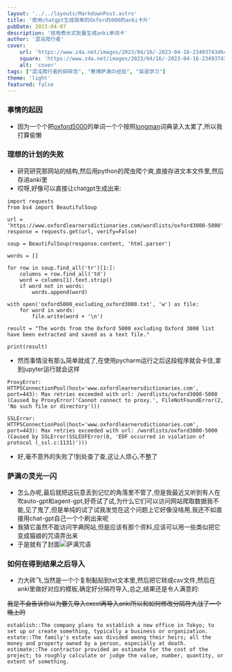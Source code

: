 ```yaml
---
layout: '../../layouts/MarkdownPost.astro'
title: '使用chatgpt生成简单的Oxford5000的anki卡片'
pubDate: 2023-04-07
description: '核电煮水式批量生成anki单词卡'
author: '混沌爬行者'
cover:
    url: 'https://www.z4a.net/images/2023/04/16/-2023-04-16-23493743d6c92f7e0ed28b.png'
    square: 'https://www.z4a.net/images/2023/04/16/-2023-04-16-23493743d6c92f7e0ed28b.png'
    alt: 'cover'
tags: ["混沌爬行者的碎碎念", "赛博萨满の经验", "英语学习"]
theme: 'light'
featured: false
---
```


### 事情的起因
- 因为一个个把[oxford5000](https://www.oxfordlearnersdictionaries.com/wordlists/oxford3000-5000)的单词一个个按照[longman](https://www.ldoceonline.com/dictionary/)词典录入太累了,所以我打算偷懒

### 理想的计划的失败
- 研究研究那网站的结构,然后用python的爬虫爬个爽,直接存进文本文件里,然后存进anki里
- 哎呀,好像可以直接让chatgpt生成出来:

```
import requests
from bs4 import BeautifulSoup

url = 'https://www.oxfordlearnersdictionaries.com/wordlists/oxford3000-5000'
response = requests.get(url, verify=False)

soup = BeautifulSoup(response.content, 'html.parser')

words = []

for row in soup.find_all('tr')[1:]:
    columns = row.find_all('td')
    word = columns[1].text.strip()
    if word not in words:
        words.append(word)

with open('oxford5000_excluding_oxford3000.txt', 'w') as file:
    for word in words:
        file.write(word + '\n')

result = "The words from the Oxford 5000 excluding Oxford 3000 list have been extracted and saved as a text file."

print(result)
```

- 然而事情没有那么简单就成了,在使用pycharm运行之后这段程序就会卡住,拿到jupyter运行就会这样

```
ProxyError: HTTPSConnectionPool(host='www.oxfordlearnersdictionaries.com', port=443): Max retries exceeded with url: /wordlists/oxford3000-5000 (Caused by ProxyError('Cannot connect to proxy.', FileNotFoundError(2, 'No such file or directory')))
```

```
SSLError: HTTPSConnectionPool(host='www.oxfordlearnersdictionaries.com', port=443): Max retries exceeded with url: /wordlists/oxford3000-5000 (Caused by SSLError(SSLEOFError(8, 'EOF occurred in violation of protocol (_ssl.c:1131)')))
```

- 好,毫不意外的失败了!到处查了查,这让人烦心,不整了

### 萨满の灵光一闪
- 怎么办呢,最后就把这玩意丢到记忆的角落里不管了,但是我最近又听到有人在吹auto-gpt和agent-gpt,好奇试了试,为什么它们可以访问网站爬取数据我不能,见了鬼了,但是单纯的试了试我发觉在这个问题上它好像没啥用,我还不如直接用chat-gpt自己一个个刷出来呢
- 我猜它虽然不能访问字典网站,但是应该有那个资料,应该可以用一些类似把它变成猫娘的咒语弄出来
- 于是就有了封面![萨满咒语](https://www.z4a.net/images/2023/04/16/-2023-04-16-23493743d6c92f7e0ed28b.png "萨满咒语")

### 如何在得到结果之后导入
- 力大砖飞,当然是一个个复制黏贴到txt文本里,然后把它转成csv文件,然后在anki里做好对应的模板,确定好分隔符导入,总之,结果还是令人满意的:

~~我是不会告诉你以为要先导入excel再导入anki所以和如何修改分隔符大战了一个晚上的~~

```
establish::The company plans to establish a new office in Tokyo; to set up or create something, typically a business or organization.
estate::The family's estate was divided among their heirs; all the money and property owned by a person, especially at death.
estimate::The contractor provided an estimate for the cost of the project; to roughly calculate or judge the value, number, quantity, or extent of something.
```
